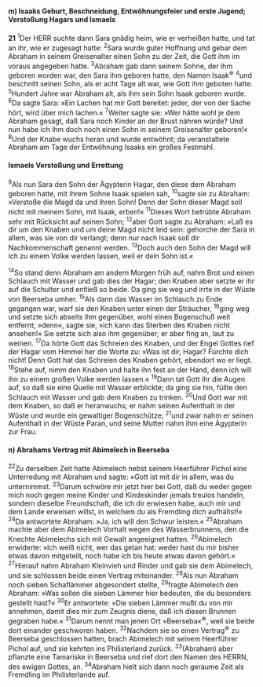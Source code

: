 #### m) Isaaks Geburt, Beschneidung, Entwöhnungsfeier und erste Jugend; Verstoßung Hagars und Ismaels

__21__
<sup>1</sup>Der HERR suchte dann Sara gnädig heim, wie er verheißen hatte, und tat an ihr, wie er zugesagt hatte:
<sup>2</sup>Sara wurde guter Hoffnung und gebar dem Abraham in seinem Greisenalter einen Sohn zu der Zeit, die Gott ihm im voraus angegeben hatte.
<sup>3</sup>Abraham gab dann seinem Sohne, der ihm geboren worden war, den Sara ihm geboren hatte, den Namen Isaak<sup title="vgl. 17,19">&#x2732;</sup>
<sup>4</sup>und beschnitt seinen Sohn, als er acht Tage alt war, wie Gott ihm geboten hatte.
<sup>5</sup>Hundert Jahre war Abraham alt, als ihm sein Sohn Isaak geboren wurde.
<sup>6</sup>Da sagte Sara: »Ein Lachen hat mir Gott bereitet: jeder, der von der Sache hört, wird über mich lachen.«
<sup>7</sup>Weiter sagte sie: »Wer hätte wohl je dem Abraham gesagt, daß Sara noch Kinder an der Brust nähren würde? Und nun habe ich ihm doch noch einen Sohn in seinem Greisenalter geboren!«
<sup>8</sup>Und der Knabe wuchs heran und wurde entwöhnt; da veranstaltete Abraham am Tage der Entwöhnung Isaaks ein großes Festmahl.

#### Ismaels Verstoßung und Errettung

<sup>9</sup>Als nun Sara den Sohn der Ägypterin Hagar, den diese dem Abraham geboren hatte, mit ihrem Sohne Isaak spielen sah,
<sup>10</sup>sagte sie zu Abraham: »Verstoße die Magd da und ihren Sohn! Denn der Sohn dieser Magd soll nicht mit meinem Sohn, mit Isaak, erben!«
<sup>11</sup>Dieses Wort betrübte Abraham sehr mit Rücksicht auf seinen Sohn;
<sup>12</sup>aber Gott sagte zu Abraham: »Laß es dir um den Knaben und um deine Magd nicht leid sein: gehorche der Sara in allem, was sie von dir verlangt; denn nur nach Isaak soll dir Nachkommenschaft genannt werden.
<sup>13</sup>Doch auch den Sohn der Magd will ich zu einem Volke werden lassen, weil er dein Sohn ist.«

<sup>14</sup>So stand denn Abraham am andern Morgen früh auf, nahm Brot und einen Schlauch mit Wasser und gab dies der Hagar; den Knaben aber setzte er ihr auf die Schulter und entließ so beide. Da ging sie weg und irrte in der Wüste von Beerseba umher.
<sup>15</sup>Als dann das Wasser im Schlauch zu Ende gegangen war, warf sie den Knaben unter einen der Sträucher,
<sup>16</sup>ging weg und setzte sich abseits ihm gegenüber, wohl einen Bogenschuß weit entfernt; »denn«, sagte sie, »ich kann das Sterben des Knaben nicht ansehen!« Sie setzte sich also ihm gegenüber; er aber fing an, laut zu weinen.
<sup>17</sup>Da hörte Gott das Schreien des Knaben, und der Engel Gottes rief der Hagar vom Himmel her die Worte zu: »Was ist dir, Hagar? Fürchte dich nicht! Denn Gott hat das Schreien des Knaben gehört, ebendort wo er liegt.
<sup>18</sup>Stehe auf, nimm den Knaben und halte ihn fest an der Hand, denn ich will ihn zu einem großen Volke werden lassen.«
<sup>19</sup>Dann tat Gott ihr die Augen auf, so daß sie eine Quelle mit Wasser erblickte; da ging sie hin, füllte den Schlauch mit Wasser und gab dem Knaben zu trinken.
<sup>20</sup>Und Gott war mit dem Knaben, so daß er heranwuchs; er nahm seinen Aufenthalt in der Wüste und wurde ein gewaltiger Bogenschütze;
<sup>21</sup>und zwar nahm er seinen Aufenthalt in der Wüste Paran, und seine Mutter nahm ihm eine Ägypterin zur Frau.

#### n) Abrahams Vertrag mit Abimelech in Beerseba

<sup>22</sup>Zu derselben Zeit hatte Abimelech nebst seinem Heerführer Pichol eine Unterredung mit Abraham und sagte: »Gott ist mit dir in allem, was du unternimmst.
<sup>23</sup>Darum schwöre mir jetzt hier bei Gott, daß du weder gegen mich noch gegen meine Kinder und Kindeskinder jemals treulos handeln, sondern dieselbe Freundschaft, die ich dir erwiesen habe, auch mir und dem Lande erweisen willst, in welchem du als Fremdling dich aufhältst!«
<sup>24</sup>Da antwortete Abraham: »Ja, ich will den Schwur leisten.«
<sup>25</sup>Abraham machte aber dem Abimelech Vorhalt wegen des Wasserbrunnens, den die Knechte Abimelechs sich mit Gewalt angeeignet hatten.
<sup>26</sup>Abimelech erwiderte: »Ich weiß nicht, wer das getan hat: weder hast du mir bisher etwas davon mitgeteilt, noch habe ich bis heute etwas davon gehört.«
<sup>27</sup>Hierauf nahm Abraham Kleinvieh und Rinder und gab sie dem Abimelech, und sie schlossen beide einen Vertrag miteinander.
<sup>28</sup>Als nun Abraham noch sieben Schaflämmer abgesondert stellte,
<sup>29</sup>fragte Abimelech den Abraham: »Was sollen die sieben Lämmer hier bedeuten, die du besonders gestellt hast?«
<sup>30</sup>Er antwortete: »Die sieben Lämmer mußt du von mir annehmen, damit dies mir zum Zeugnis diene, daß ich diesen Brunnen gegraben habe.«
<sup>31</sup>Darum nennt man jenen Ort »Beerseba«<sup title="d.h. Siebenbrunnen oder: Eidesbrunnen">&#x2732;</sup>, weil sie beide dort einander geschworen haben.
<sup>32</sup>Nachdem sie so einen Vertrag<sup title="oder: Bund">&#x2732;</sup> zu Beerseba geschlossen hatten, brach Abimelech mit seinem Heerführer Pichol auf, und sie kehrten ins Philisterland zurück.
<sup>33</sup>(Abraham) aber pflanzte eine Tamariske in Beerseba und rief dort den Namen des HERRN, des ewigen Gottes, an.
<sup>34</sup>Abraham hielt sich dann noch geraume Zeit als Fremdling im Philisterlande auf.